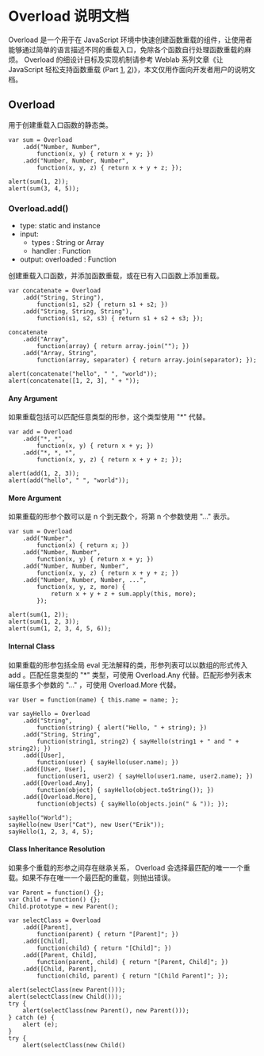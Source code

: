 # Overload 说明文档

Overload 是一个用于在 JavaScript 环境中快速创建函数重载的组件，让使用者能够通过简单的语言描述不同的重载入口，免除各个函数自行处理函数重载的麻烦。 Overload 的细设计目标及实现机制请参考 Weblab 系列文章《让 JavaScript 轻松支持函数重载 (Part <a href="http://www.cnblogs.com/cathsfz/archive/2009/07/02/1515188.html">1</a>, <a href="http://www.cnblogs.com/cathsfz/archive/2009/07/02/1515566.html">2</a>)》，本文仅用作面向开发者用户的说明文档。

## Overload

用于创建重载入口函数的静态类。

	var sum = Overload
		.add("Number, Number",
			function(x, y) { return x + y; })
		.add("Number, Number, Number",
			function(x, y, z) { return x + y + z; });
	
	alert(sum(1, 2));
	alert(sum(3, 4, 5));

### Overload.add()

* type: static and instance
* input:
	* types : String or Array
	* handler : Function
* output: overloaded : Function

创建重载入口函数，并添加函数重载，或在已有入口函数上添加重载。

	var concatenate = Overload
		.add("String, String"),
			function(s1, s2) { return s1 + s2; })
		.add("String, String, String"),
			function(s1, s2, s3) { return s1 + s2 + s3; });
	
	concatenate
		.add("Array",
			function(array) { return array.join(""); })
		.add("Array, String",
			function(array, separator) { return array.join(separator); });
	
	alert(concatenate("hello", " ", "world"));
	alert(concatenate([1, 2, 3], " + "));

#### Any Argument

如果重载包括可以匹配任意类型的形参，这个类型使用 "*" 代替。

	var add = Overload
		.add("*, *",
			function(x, y) { return x + y; })
		.add("*, *, *",
			function(x, y, z) { return x + y + z; });
	
	alert(add(1, 2, 3));
	alert(add("hello", " ", "world"));

#### More Argument

如果重载的形参个数可以是 n 个到无数个，将第 n 个参数使用 "..." 表示。

	var sum = Overload
	    .add("Number",
	        function(x) { return x; })
		.add("Number, Number",
			function(x, y) { return x + y; })
		.add("Number, Number, Number",
			function(x, y, z) { return x + y + z; })
		.add("Number, Number, Number, ...",
			function(x, y, z, more) {
				return x + y + z + sum.apply(this, more);
			});
	
	alert(sum(1, 2));
	alert(sum(1, 2, 3));
	alert(sum(1, 2, 3, 4, 5, 6));

#### Internal Class

如果重载的形参包括全局 eval 无法解释的类，形参列表可以以数组的形式传入 add 。匹配任意类型的 "*" 类型，可使用 Overload.Any 代替。匹配形参列表末端任意多个参数的 "..." ，可使用 Overload.More 代替。

	var User = function(name) { this.name = name; };
	
	var sayHello = Overload
		.add("String",
			function(string) { alert("Hello, " + string); }) 
		.add("String, String",
			function(string1, string2) { sayHello(string1 + " and " + string2); }) 
		.add([User],
			function(user) { sayHello(user.name); })
		.add([User, User],
			function(user1, user2) { sayHello(user1.name, user2.name); })
		.add([Overload.Any],
			function(object) { sayHello(object.toString()); })
		.add([Overload.More],
			function(objects) { sayHello(objects.join(" & ")); });
	
	sayHello("World");
	sayHello(new User("Cat"), new User("Erik"));
	sayHello(1, 2, 3, 4, 5);

#### Class Inheritance Resolution

如果多个重载的形参之间存在继承关系， Overload 会选择最匹配的唯一一个重载。如果不存在唯一一个最匹配的重载，则抛出错误。

	var Parent = function() {};
	var Child = function() {};
	Child.prototype = new Parent();
	
	var selectClass = Overload
		.add([Parent],
			function(parent) { return "[Parent]"; })
		.add([Child],
			function(child) { return "[Child]"; })
		.add([Parent, Child],
			function(parent, child) { return "[Parent, Child]"; })
		.add([Child, Parent],
			function(child, parent) { return "[Child Parent]"; });
	
	alert(selectClass(new Parent()));
	alert(selectClass(new Child()));
	try {
		alert(selectClass(new Parent(), new Parent()));
	} catch (e) {
		alert (e);
	}
	try {
		alert(selectClass(new Child()